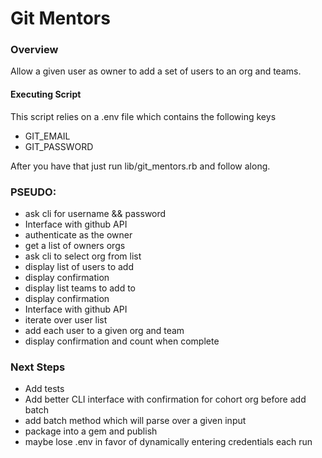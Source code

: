 # Git Mentors

### Overview

Allow a given user as owner to add a set of users to an org and teams.

#### Executing Script
This script relies on a .env file which contains the following keys
- GIT_EMAIL
- GIT_PASSWORD

After you have that just run lib/git_mentors.rb and follow along.

### PSEUDO:

- ask cli for username && password
- Interface with github API
- authenticate as the owner
- get a list of owners orgs
- ask cli to select org from list
- display list of users to add
- display confirmation
- display list teams to add to
- display confirmation
- Interface with github API
- iterate over user list
- add each user to a given org and team
- display confirmation and count when complete

### Next Steps
- Add tests
- Add better CLI interface with confirmation for cohort org before add batch
- add batch method which will parse over a given input
- package into a gem and publish
- maybe lose .env in favor of dynamically entering credentials each run
